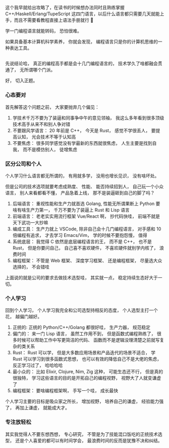 这个我早就给出攻略了，在读书的时候想办法同时且熟练掌握 C++/Haskell/Erlang/TupeScript 这四门语言，以后什么语言都只需要几天就能上手，而且不需要看教程直接上语法手册就行 🤪

学一门编程语言就能转码， 恐怕很难。

如果具备基本计算机科学素养， 你就会发现， 编程语言只是你的计算机思维的一种表达工具。

##

先说结论哈， 真正的编程高手都是会十几门编程语言的， 技术学久了啥都融会贯通了， 无所谓哪个门派。

好， 切入正题。

### 心态要对

首先解答这个问题之前， 大家要抛弃几个偏见：

1. 学技术千万不要为了装逼和同事争中午的意见领袖， 我这么多年看到很多顶级技术高手从来不和别人争对错
2. 不要跟风学语言： 20 年前是 C++， 今天是 Rust， 感觉不学很丢人， 要提高认知， 光会技术不等于认知高
3. 不要焦虑： 很多同学感觉没有学最新的东西就很焦虑， 人生主要是找到自我， 而不是模仿别人， 徒增焦虑

### 区分公司和个人

个人学习什么语言都无所谓的， 有用就多学， 没用也增长见识， 没有啥坏处。

但是公司的技术选项就要考虑成熟度、 性能、 能否持续招到人， 自己玩一个小众语言， 别人来看都看不懂， 产品急着上线， 那不是装逼砸到自己的脚了吗？

1. 后端语言： 重视性能和生产力就首选 Golang, 性能无所谓果断上 Python 要啥有啥生产力第一， 千万不要为了装逼上 Rust 和 Lisp 语言
2. 前端语言： 老老实实用流行框架 Vue/React 啊， 抄代码快哇， 前端不就是天下武功一大抄嘛
3. 编成工具： 生产力就上 VSCode, 除非自己会十几门编程语言， 对手感和 10 倍编程有追求， 才去学习 Emacs/Vim， 学的时候不要抱怨慢， 值得
4. 系统底层： 我觉得 C 依然是底层编程语言的王， 而不是 C++， 也不是 Rust， 但是你要问自己， 自己喜不喜欢硬件， 不喜欢硬件就别学内核了， 浪费时间
5. 编程框架： 不管是 Web 框架、 深度学习框架、 还是编程框架， 尽量选大众选择的， 不会错哇

上面说的就是公司的要求去做技术选型哇， 其实就一点， 稳定持续生态好大于一切。

### 个人学习

回到个人学习， 个人学习我完全和公司选型持相反的态度， 个人选型主打一个花， 越偏门越好。

1. 正统的: 正统的 Python/C++/Golang 都很好哇， 生产力器， 规范稳定
2. 偏门的： 来一门 Lisp 语言， 虽然工作用不到， 但是函数式编程熟练了， 很多时候可以帮助工作中写更简洁的代码、 函数而不是逻辑没理清楚之前就写复杂的类关系
3. Rust： Rust 可以学， 但是大多数应用场景和产品迭代的场景不适合， 学 Rust 可以学习到很多函数式思想， 也可以有效的降低自己不是大佬的焦虑， 反正学习过了， 哈哈哈哈
4. 最小众的： 比如 Elixir, Clojure, Nim, Zig 这种， 可能生态还不行， 但是真的很独特， 学习这些语言的目的是开拓自己的编程视野， 视野大了人就变谦虚了
5. 编程框架： 要啥编程框架啊， 手写一个哇， 成长最快

个人学习主要的目标是吸众家之所长， 增加视野， 培养自己的谦虚， 经验能力强了， 再加上谦虚， 就能成大才。

### 专注放轻松

其实我觉得人不要东想西想， 专心研究， 不管是为了技能混口饭吃的正统技术选型， 还是个人喜爱的都可以有时间学会， 最浪费时间的反而是犹豫不决和纠结。
